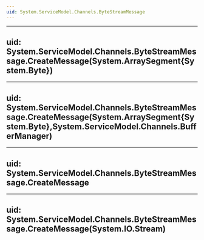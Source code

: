 ```yaml
---
uid: System.ServiceModel.Channels.ByteStreamMessage
---
```


---
uid: System.ServiceModel.Channels.ByteStreamMessage.CreateMessage(System.ArraySegment{System.Byte})
---

---
uid: System.ServiceModel.Channels.ByteStreamMessage.CreateMessage(System.ArraySegment{System.Byte},System.ServiceModel.Channels.BufferManager)
---

---
uid: System.ServiceModel.Channels.ByteStreamMessage.CreateMessage
---

---
uid: System.ServiceModel.Channels.ByteStreamMessage.CreateMessage(System.IO.Stream)
---
